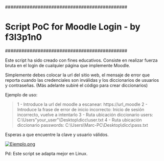 #############################################
# Script PoC for Moodle Login - by f3l3p1n0 #
#############################################

Este script ha sido creado con fines educativos. 
Consiste en realizar fuerza bruta en el login de cualquier página que implemente Moodle.


Simplemente debes colocar la url del sitio web, el mensaje de error que reporta cuando las credenciales son inválidas y 
los diccionarios de usuarios y contraseñas. (Más adelante subiré el código para crear diccionarios)

Ejemplo de uso:

> 1 - Introduce la url del moodle a escanear: https://url_moodle 
> 2 - Introduce la frase de error de inicio incorrecto: Inicio de sesión incorrecto, vuelve a intentarlo
> 3 - Ruta ubicación diccionario users: C:\Users\"your_user"\Desktop\dicc\user.txt
> 4 - Ruta ubicación diccionario passwords: C:\Users\Marc-PC\Desktop\dicc\pass.txt

Esperas a que encuentre la clave y usuario válidos.

[![Ejemplo.png](https://i.postimg.cc/JzLsB3WH/Ejemplo.png)](https://postimg.cc/8jZp26cT)

Pd: Este script se adapta mejor en Linux.

